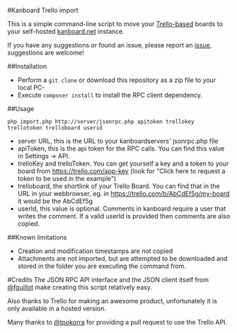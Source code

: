 #Kanboard Trello import

This is a simple command-line script to move your [Trello-based](http://www.trello.com) boards to
your self-hosted [kanboard.net](http://www.kanboard.net) instance.

If you have any suggestions or found an issue, please report an [issue](https://github.com/matueranet/kanboard-import-trello/issues), suggestions are welcome!

##Installation
- Perform a `git clone` or download this repository as a zip file to your local PC-
- Execute `composer install` to install the RPC client dependency.

##Usage

    php import.php http://server/jsonrpc.php apitoken trellokey trellotoken trelloboard userid

- server URL, this is the URL to your kanboardservers' jsonrpc.php file
- apiToken, this is the api token for the RPC calls. You can find this value in Settings -> API.
- trelloKey and trelloToken. You can get yourself a key and a token to your board from https://trello.com/app-key (look for "Click here to request a token to be used in the example")
- trelloboard, the shortlink of your Trello Board. You can find that in the URL in your webbrowser, eg. in https://trello.com/b/AbCdEf5g/my-board it would be the AbCdEf5g
- userId, this value is optional. Comments in kanboard require a user that writes the comment. If a valid userId is provided then comments are also copied.

##Known limitations
- Creation and modification timestamps are not copied
- Attachments are not imported, but are attempted to be downloaded and stored in the folder you are executing the command from.

#Credits
The JSON RPC API interface and the JSON client itself from [@fguillot](https://github.com/fguillot) make creating this script relatively easy.

Also thanks to Trello for making an awesome product, unfortunately it is only available in a hosted version.

Many thanks to [@tpokorra](https://github.com/tpokorra) for providing a pull request to use the Trello API.
